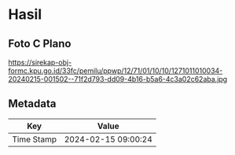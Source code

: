 # Hasil

## Foto C Plano

https://sirekap-obj-formc.kpu.go.id/33fc/pemilu/ppwp/12/71/01/10/10/1271011010034-20240215-001502--71f2d793-dd09-4b16-b5a6-4c3a02c62aba.jpg


## Metadata

| Key        | Value               |
| ---------- | ------------------- |
| Time Stamp | 2024-02-15 09:00:24 |



